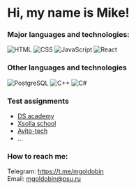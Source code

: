# Hi, my name is **Mike**!

### Major languages and technologies:  
![HTML](https://img.shields.io/badge/-HTML-090909?style=for-the-badge&logo=html5)
![CSS](https://img.shields.io/badge/-CSS-090909?style=for-the-badge&logo=css3)
![JavaScript](https://img.shields.io/badge/-JavaScript-090909?style=for-the-badge&logo=javascript)
![React](https://img.shields.io/badge/-React-090909?style=for-the-badge&logo=react)

### Other languages and technologies
![PostgreSQL](https://img.shields.io/badge/-PostgreSQL-090909?style=for-the-badge&logo=postgresql)
![C++](https://img.shields.io/badge/-C++-090909?style=for-the-badge&logo=cplusplus)
![C#](https://img.shields.io/badge/-C%23-090909?style=for-the-badge&logo=csharp)

### Test assignments
- [DS academy](https://github.com/MGoldobin/DS_academy)
- [Xsolla school](https://github.com/MGoldobin/xsolla_school)
- [Avito-tech](https://github.com/MGoldobin/avito-tech)
- ...

### How to reach me:
Telegram: https://t.me/mgoldobin  
Email: mgoldobin@psu.ru
